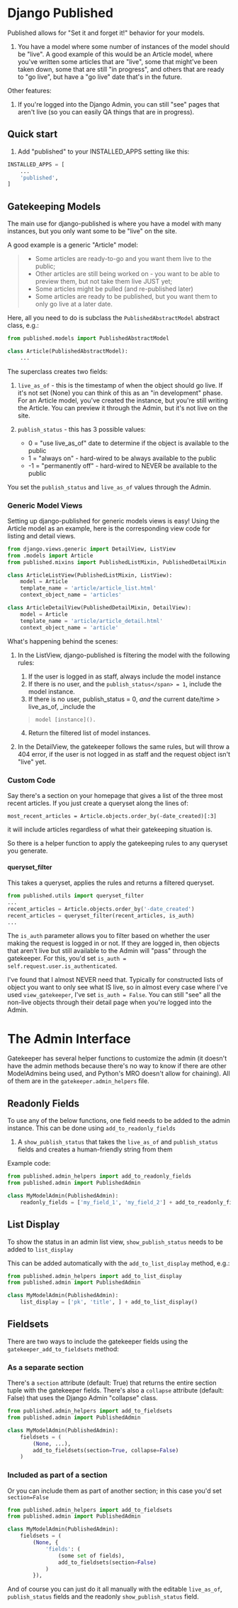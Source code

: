 # Django Published

Published allows for "Set it and forget it!" behavior for your models.

1.  You have a model where some number of instances of the model should
    be "live". A good example of this would be an Article model, where
    you've written some articles that are "live", some that might've
    been taken down, some that are still "in progress", and others that
    are ready to "go live", but have a "go live" date that's in the
    future.

Other features:

1.  If you're logged into the Django Admin, you can still "see" pages
    that aren't live (so you can easily QA things that are in progress).

## Quick start

1.  Add "published" to your INSTALLED_APPS setting like this:
```python
INSTALLED_APPS = [
    ...
    'published',
]
```


## Gatekeeping Models

The main use for django-published is where you have a model with many
instances, but you only want some to be "live" on the site.

A good example is a generic "Article" model:

>   - Some articles are ready-to-go and you want them live to the
>     public;
>   - Other articles are still being worked on - you want to be able to
>     preview them, but not take them live JUST yet;
>   - Some articles might be pulled (and re-published later)
>   - Some articles are ready to be published, but you want them to only
>     go live at a later date.

Here, all you need to do is subclass the
`PublishedAbstractModel` abstract class,
e.g.:

```python
from published.models import PublishedAbstractModel

class Article(PublishedAbstractModel):
    ...
```

The superclass creates two fields:

1.  `live_as_of` - this is the timestamp of when the object should go live. If
    it's not set (None) you can think of this as an "in development"
    phase. For an Article model, you've created the instance, but you're
    still writing the Article. You can preview it through the Admin, but
    it's not live on the site.

2.  `publish_status` - this has 3 possible values:
       - 0 = "use live_as_of" date to determine if the object is
         available to the public
       - 1 = "always on" - hard-wired to be always available to the
         public
       - -1 = "permanently off" - hard-wired to NEVER be available to
         the public

You set the `publish_status` and `live_as_of` values through the Admin.

### Generic Model Views

Setting up django-published for generic models views is easy! Using the 
Article model as an example, here is the corresponding view code for  
listing and detail views.

```python
from django.views.generic import DetailView, ListView
from .models import Article
from published.mixins import PublishedListMixin, PublishedDetailMixin

class ArticleListView(PublishedListMixin, ListView):
    model = Article
    template_name = 'article/article_list.html'
    context_object_name = 'articles'

class ArticleDetailView(PublishedDetailMixin, DetailView):
    model = Article
    template_name = 'article/article_detail.html'
    context_object_name = 'article'
```


What's happening behind the scenes:

1.  In the ListView, django-published is filtering the model with the
    following rules:

     1.  If the user is logged in as staff, always include the model instance
     2.  If there is no user, and the
         `publish_status</span> = 1`, include
         the model instance.
     3.  If there is no user,
         <span class="title-ref">publish\_status</span> = 0, *and* the
         current date/time \>
         <span class="title-ref">live\_as\_of</span>, \_include the
    >     model [instance]().
     4.  Return the filtered list of model instances.

2.  In the DetailView, the gatekeeper follows the same rules, but will
    throw a 404 error, if the user is not logged in as staff and the
    request object isn't "live" yet.

### Custom Code

Say there's a section on your homepage that gives a list of the three
most recent articles. If you just create a queryset along the lines of:

    most_recent_articles = Article.objects.order_by(-date_created)[:3]

it will include articles regardless of what their gatekeeping situation
is.

So there is a helper function to apply the gatekeeping rules to any
queryset you generate.

#### queryset_filter

This takes a queryset, applies the rules and returns a filtered queryset.

```python
from published.utils import queryset_filter
...
recent_articles = Article.objects.order_by('-date_created')
recent_articles = queryset_filter(recent_articles, is_auth)
...
```

The `is_auth` parameter allows you to
filter based on whether the user making the request is logged in or not.
If they are logged in, then objects that aren't live but still available
to the Admin will "pass" through the gatekeeper. For this, you'd set
`is_auth = self.request.user.is_authenticated`.

I've found that I almost NEVER need that. Typically for constructed
lists of object you want to only see what IS live, so in almost every
case where I've used `view_gatekeeper`, I've set `is_auth = False`. 
You can still "see" all the non-live objects through their detail page when you're
logged into the Admin.

# The Admin Interface

Gatekeeper has several helper functions to customize the admin (it
doesn't have the admin methods because there's no way to know if there
are other ModelAdmins being used, and Python's MRO doesn't allow for
chaining). All of them are in the `gatekeeper.admin_helpers` file.

## Readonly Fields

To use any of the below functions, one field needs to be added to the admin instance.
This can be done using `add_to_readonly_fields`


1.  A `show_publish_status` that takes the `live_as_of` and `publish_status`
 fields and creates a human-friendly string from them

Example code:

```python
from published.admin_helpers import add_to_readonly_fields
from published.admin import PublishedAdmin

class MyModelAdmin(PublishedAdmin):
    readonly_fields = ['my_field_1', 'my_field_2'] + add_to_readonly_fields()
 ```

## List Display

To show the status in an admin list view, `show_publish_status` needs to be added to 
`list_display`

This can be added automatically with the `add_to_list_display` method, e.g.:

```python
from published.admin_helpers import add_to_list_display
from published.admin import PublishedAdmin

class MyModelAdmin(PublishedAdmin):
    list_display = ['pk', 'title', ] + add_to_list_display()
```

## Fieldsets

There are two ways to include the gatekeeper fields using the
`gatekeeper_add_to_fieldsets` method:

### As a separate section

There's a `section` attribute (default:
True) that returns the entire section tuple with the gatekeeper fields.
There's also a `collapse` attribute
(default: False) that uses the Django Admin "collapse" class.


```python
from published.admin_helpers import add_to_fieldsets
from published.admin import PublishedAdmin

class MyModelAdmin(PublishedAdmin):
    fieldsets = (
        (None, ...),
        add_to_fieldsets(section=True, collapse=False)
    )
```

### Included as part of a section

Or you can include them as part of another section; in this case you'd
set `section=False`

```python
from published.admin_helpers import add_to_fieldsets
from published.admin import PublishedAdmin

class MyModelAdmin(PublishedAdmin):
    fieldsets = (
        (None, {
            'fields': (
                (some set of fields),
                add_to_fieldsets(section=False)
            )
        }),
```

And of course you can just do it all manually with the editable `live_as_of`, `publish_status` fields and the readonly
`show_publish_status` field.